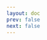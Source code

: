 ```yaml
---
layout: doc
prev: false
next: false
---
```


<CustomItemBox :item="{
  name: '胡萝卜',
  icon: '/wiki/item/carrot.png',
  type: '主原料、食物',
  description: '',
  params: {
    stack: 10,
    durability: -1 
  },
  obtain: {
    found: [],
    npc: [],
    shop: [],
    gardening: []
  }
}" />

